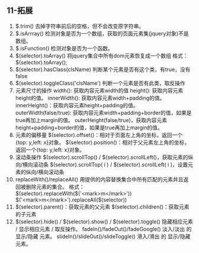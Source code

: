 ## 11-拓展

1. \$.trim()
        去掉字符串前后的空格，但不会改变原字符串。
2. \$.isArrray()
        检测对象是否为一个数组，获取的页面元素集(jquery对象)不是数组。
3. \$.isFunction()
        检测对象是否为一个函数。
4. \$(selector).toArray()
        将jquery集合中所有dom元素恢复成一个数组
        格式：\$(selector).toArray();
5. \$(selector).hasClass(clsName)
        判断某个元素是否有这个类，有true，没有false
6. \$(selector).toggleClass('clsName')
        判断一个元素是否有此类，取反操作
7. 元素尺寸的操作
        width(): 获取内容元素width的值
        height(): 获取内容元素height的值。
        innerWidth(): 获取内容元素width+padding的值。
        innerHeight()：获取内容元素height+padding的值。
        outerWidth(false/true): 获取内容元素width+padding+border的值，如果是true再加上margin的值。
        outerHeight(false/true)，获取内容元素height+padding+border的值，如果是true再加上margin的值。
8. 元素的偏移量
        \$(selector).offset()：相对于页面左上角的坐标，返回一个{top: y,left: x}对象。
        \$(selector).position()：相对于父元素左上角的坐标，返回一个{top: y,left: x}对象。
9. 滚动条操作
        \$(selector).scrollTop() / \$(selector).scrollLeft()，获取元素的纵向/横向滚动条
        \$(selector).scrollTop( i ) / \$(selector).scrollLeft( i )，设置元素的纵向/横向滚动条
10. replaceWith()/replaceAll()
            用提供的内容替换集合中所有匹配的元素并且返回被删除元素的集合。
            格式：
                \$(selector).replaceWith(\$('\<mark>m\</mark>'))
                \$('\<mark>m\</mark>').replaceAll(\$(selector))
11. \$(selector).parent()：获取元素的父元素
        \$(selector).children()：获取元素的子元素
12. \$(selector).hide() / $(selector).show() / \$(selector).toggle()
            隐藏相应元素 / 显示相应元素 / 取反操作。
        fadeIn()/fadeOut()/fadeGoogle()
            淡入/淡出 的 显示/隐藏 元素。
        slideIn()/slideOut()/slideToggle()
            滑入/滑出 的 显示/隐藏 元素。